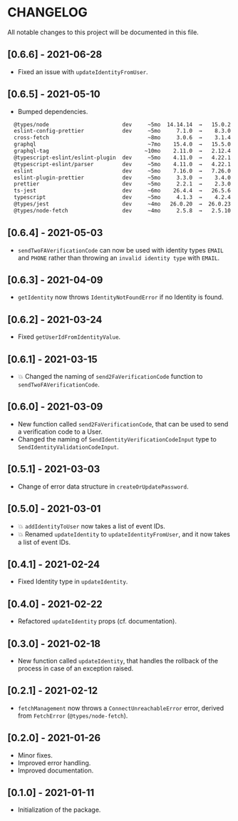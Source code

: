 # CHANGELOG

All notable changes to this project will be documented in this file.

## [0.6.6] - 2021-06-28

- Fixed an issue with `updateIdentityFromUser`.

## [0.6.5] - 2021-05-10

- Bumped dependencies.

```sh
  @types/node                       dev     ~5mo  14.14.14  →   15.0.2   ~6d
  eslint-config-prettier            dev     ~5mo     7.1.0  →    8.3.0  ~16d
  cross-fetch                               ~8mo     3.0.6  →    3.1.4  ~1mo
  graphql                                   ~7mo    15.4.0  →   15.5.0  ~3mo
  graphql-tag                              ~10mo    2.11.0  →   2.12.4  ~11d
  @typescript-eslint/eslint-plugin  dev     ~5mo    4.11.0  →   4.22.1   ~6d
  @typescript-eslint/parser         dev     ~5mo    4.11.0  →   4.22.1   ~6d
  eslint                            dev     ~5mo    7.16.0  →   7.26.0   ~2d
  eslint-plugin-prettier            dev     ~5mo     3.3.0  →    3.4.0  ~25d
  prettier                          dev     ~5mo     2.2.1  →    2.3.0   ⩽1d
  ts-jest                           dev     ~6mo    26.4.4  →   26.5.6   ~5d
  typescript                        dev     ~5mo     4.1.3  →    4.2.4  ~1mo
  @types/jest                       dev     ~4mo   26.0.20  →  26.0.23  ~14d
  @types/node-fetch                 dev     ~4mo     2.5.8  →   2.5.10  ~1mo
```

## [0.6.4] - 2021-05-03

- `sendTwoFAVerificationCode` can now be used with identity types `EMAIL` and `PHONE` rather than throwing an `invalid identity type` with `EMAIL`.

## [0.6.3] - 2021-04-09

- `getIdentity` now throws `IdentityNotFoundError` if no Identity is found.

## [0.6.2] - 2021-03-24

- Fixed `getUserIdFromIdentityValue`.

## [0.6.1] - 2021-03-15

- 💥 Changed the naming of `send2FaVerificationCode` function to `sendTwoFAVerificationCode`.

## [0.6.0] - 2021-03-09

- New function called `send2FaVerificationCode`, that can be used to send a verification code to a User.
- Changed the naming of `SendIdentityVerificationCodeInput` type to `SendIdentityValidationCodeInput`.

## [0.5.1] - 2021-03-03

- Change of error data structure in `createOrUpdatePassword`.

## [0.5.0] - 2021-03-01

- 💥 `addIdentityToUser` now takes a list of event IDs.
- 💥 Renamed `updateIdentity` to `updateIdentityFromUser`, and it now takes a list of event IDs.

## [0.4.1] - 2021-02-24

- Fixed Identity type in `updateIdentity`.

## [0.4.0] - 2021-02-22

- Refactored `updateIdentity` props (cf. documentation).

## [0.3.0] - 2021-02-18

- New function called `updateIdentity`, that handles the rollback of the process in case of an exception raised.

## [0.2.1] - 2021-02-12

- `fetchManagement` now throws a `ConnectUnreachableError` error, derived from `FetchError` (`@types/node-fetch`).

## [0.2.0] - 2021-01-26

- Minor fixes.
- Improved error handling.
- Improved documentation.

## [0.1.0] - 2021-01-11

- Initialization of the package.
